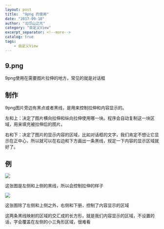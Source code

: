 ```yaml
---
layout: post
title:  "9png 的使用"
date: "2017-09-18"
author: "北邙山之光"
category: "自定义View"
excerpt_separator: <!--more-->
catalog: true  
tags: 
    - 自定义View
---
```


## 9.png
9png使用在需要图片拉伸的地方，常见的就是对话框

## 制作
9png图片旁边有黑点或者黑线，是用来控制拉伸和内容显示的。

左和上：决定了图片横向拉伸和纵向拉伸使用哪一块。程序会自动复制这一块区域，用来填充被拉伸后的图片。

右和下：决定了图片的显示内容的区域，比如对话框的文字，我们肯定不想让它显示在正中心，所以就可以在右边和下方画出一条黑线，规定一下内容的显示区域就好了。

<!--more-->


## 例

![](/img/in-post/9png.png)

这张图是左侧和上侧的黑线，所以会控制拉伸的样子


![](/img/in-post/chat.png)

这张图除了左侧和上侧之外，右侧和下册，控制了内容显示的区域

这两条黑线映射的区域的交汇成的长方形，就是我们内容显示的区域，不设置的话，字会覆盖在左侧的小三角形区域，很难看
